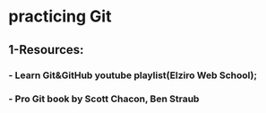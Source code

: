 # practicing Git
## 1-Resources: 
###   - Learn Git&GitHub youtube playlist(Elziro Web School);
###   - Pro Git book by Scott Chacon, Ben Straub
